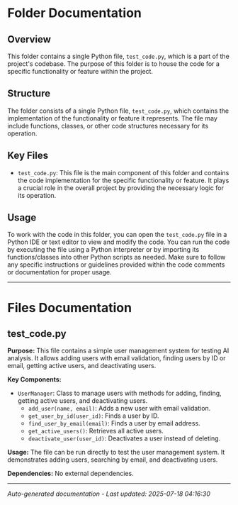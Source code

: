 # Folder Documentation

## Overview
This folder contains a single Python file, `test_code.py`, which is a part of the project's codebase. The purpose of this folder is to house the code for a specific functionality or feature within the project.

## Structure
The folder consists of a single Python file, `test_code.py`, which contains the implementation of the functionality or feature it represents. The file may include functions, classes, or other code structures necessary for its operation.

## Key Files
- `test_code.py`: This file is the main component of this folder and contains the code implementation for the specific functionality or feature. It plays a crucial role in the overall project by providing the necessary logic for its operation.

## Usage
To work with the code in this folder, you can open the `test_code.py` file in a Python IDE or text editor to view and modify the code. You can run the code by executing the file using a Python interpreter or by importing its functions/classes into other Python scripts as needed. Make sure to follow any specific instructions or guidelines provided within the code comments or documentation for proper usage.

---

# Files Documentation

## test_code.py

**Purpose:** This file contains a simple user management system for testing AI analysis. It allows adding users with email validation, finding users by ID or email, getting active users, and deactivating users.

**Key Components:**
- `UserManager`: Class to manage users with methods for adding, finding, getting active users, and deactivating users.
  - `add_user(name, email)`: Adds a new user with email validation.
  - `get_user_by_id(user_id)`: Finds a user by ID.
  - `find_user_by_email(email)`: Finds a user by email address.
  - `get_active_users()`: Retrieves all active users.
  - `deactivate_user(user_id)`: Deactivates a user instead of deleting.

**Usage:** The file can be run directly to test the user management system. It demonstrates adding users, searching by email, and deactivating users.

**Dependencies:** No external dependencies.

---
*Auto-generated documentation - Last updated: 2025-07-18 04:16:30*
